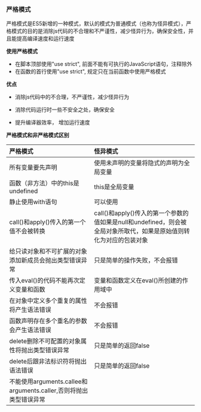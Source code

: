### 严格模式

严格模式是ES5新增的一种模式，默认的模式为普通模式（也称为怪异模式），严格模式的目的是消除js代码的不合理和不严谨性，减少怪异行为，确保安全性，并且能提高编译速度和运行速度

**使用严格模式**

+ 在脚本顶部使用"use strict", 前面不能有可执行的JavaScript语句，注释除外
+ 在函数的首行使用"use strict", 规定只在当前函数中使用严格模式

**优点**

+ 消除js代码中的不合理，不严谨性，减少怪异行为

+ 消除代码运行时一些不安全之处，确保安全

+ 提升编译器效率， 增加运行速度

**严格模式和非严格模式区别**

|严格模式|怪异模式|
:-|:-|
|所有变量要先声明|使用未声明的变量将隐式的声明为全局变量|
|函数（非方法）中的this是undefined|this是全局变量|
|静止使用with语句|可以使用|
|call()和apply()传入的第一个值不会被转换|call()和apply()传入的第一个参数的值如果是null和undefined，则会被全局对象所取代，如果是原始值则转化为对应的包装对象|
|给只读对象和不可扩展的对象添加新成员会抛出类型错误异常|只是简单的操作失败，不会报错|
|传入eval()的代码不能再次定义变量和函数|变量和函数定义在eval()所创建的作用域中|
|在对象中定义多个重复的属性将产生语法错误|不会报错|
|函数声明存在多个重名的参数会产生语法错误|不会报错|
|delete删除不可配置的对象属性将抛出类型错误异常|只是简单的返回false|
|delete后跟非法标识符将抛出语法错误|只是简单的返回false|
|不能使用arguments.callee和arguments.caller,否则将抛出类型错误异常||